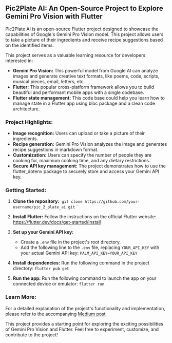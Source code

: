 ## Pic2Plate AI: An Open-Source Project to Explore Gemini Pro Vision with Flutter

Pic2Plate AI is an open-source Flutter project designed to showcase the capabilities of Google's Gemini Pro Vision model. This project allows users to take a picture of their ingredients and receive recipe suggestions based on the identified items. 

This project serves as a valuable learning resource for developers interested in:

* **Gemini Pro Vision:** This powerful model from Google AI can analyze images and generate creative text formats, like poems, code, scripts, musical pieces, email, letters, etc. 
* **Flutter:** This popular cross-platform framework allows you to build beautiful and performant mobile apps with a single codebase.
* **Flutter state management:** This code base could help you learn how to manage state in a Flutter app using bloc package and a clean code architecture.


### Project Highlights:

* **Image recognition:** Users can upload or take a picture of their ingredients.
* **Recipe generation:** Gemini Pro Vision analyzes the image and generates recipe suggestions in markdown format.
* **Customization:** Users can specify the number of people they are cooking for, maximum cooking time, and any dietary restrictions.
* **Secure API key management:** The project demonstrates how to use the flutter_dotenv package to securely store and access your Gemini API key.

### Getting Started:

1. **Clone the repository:** 
﻿
```git clone https://github.com/your-username/pic_2_plate_ai.git```
﻿
`
2. **Install Flutter:** Follow the instructions on the official Flutter website: https://flutter.dev/docs/get-started/install
3. **Set up your Gemini API key:** 
    * Create a `.env` file in the project's root directory.
    * Add the following line to the `.env` file, replacing `YOUR_API_KEY` with your actual Gemini API key: ```PALM_API_KEY=YOUR_API_KEY```

4. **Install dependencies:** Run the following command in the project directory:
```flutter pub get```

5. **Run the app:** Run the following command to launch the app on your connected device or emulator:
```flutter run```


### Learn More:

For a detailed explanation of the project's functionality and implementation, please refer to the accompanying [Medium post](https://alfredobs97.medium.com/pic2plate-crea-aplicaciones-con-ia-con-flutter-y-gemini-e414b4cf8c3e)

This project provides a starting point for exploring the exciting possibilities of Gemini Pro Vision and Flutter. Feel free to experiment, customize, and contribute to the project!